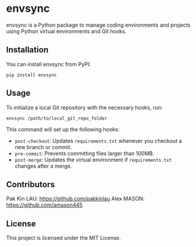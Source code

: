 # envsync

envsync is a Python package to manage coding environments and projects using Python virtual environments and Git hooks.

## Installation

You can install envsync from PyPI:

```
pip install envsync
```

## Usage


To initialize a local Git repository with the necessary hooks, run:

```
envsync /path/to/local_git_repo_folder
```

This command will set up the following hooks:

* `post-checkout`: Updates `requirements.txt` whenever you checkout a new branch or commit.
* `pre-commit`: Prevents committing files larger than 100MB.
* `post-merge`: Updates the virtual environment if `requirements.txt` changes after a merge.

## Contributors
Pak Kin LAU: https://github.com/pakkinlau
Alex MASON: https://github.com/amason445


## License 
This project is licensed under the MIT License.
